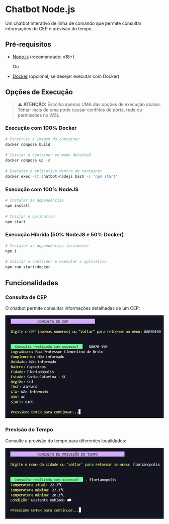 # Chatbot Node.js

Um chatbot interativo de linha de comando que permite consultar informações de CEP e previsão do tempo.

## Pré-requisitos

- [Node.js](https://nodejs.org/) (recomendado: v18+)

  Ou

- [Docker](https://www.docker.com/) (opcional, se desejar executar com Docker)

## Opções de Execução

> **⚠️ ATENÇÃO:** Escolha apenas UMA das opções de execução abaixo. Tentar mais de uma pode causar conflitos de porta, rede ou permissões no WSL.

### Execução com 100% Docker
```bash
# Construir a imagem do container
docker compose build

# Iniciar o container em modo detached
docker compose up -d

# Executar o aplicativo dentro do container
docker exec -it chatbot-nodejs bash -c 'npm start'
```

### Execução com 100% NodeJS
```bash
# Instalar as dependências
npm install

# Iniciar o aplicativo
npm start
```

### Execução Híbrida (50% NodeJS e 50% Docker)
```bash
# Instalar as dependências localmente
npm i

# Iniciar o container e executar o aplicativo
npm run start:docker
```

## Funcionalidades

### Consulta de CEP
O chatbot permite consultar informações detalhadas de um CEP:

![Consulta de CEP](imgs/cep.png)

### Previsão do Tempo
Consulte a previsão do tempo para diferentes localidades:

![Previsão do Tempo](imgs/previsao_do_tempo.png)
